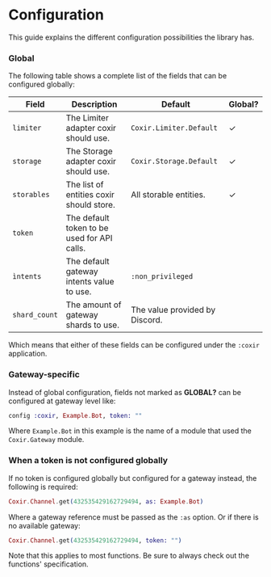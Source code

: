 # Configuration

This guide explains the different configuration possibilities the library has.

### Global

The following table shows a complete list of the fields that can be configured globally:

| Field         | Description                                 | Default                        | Global? |
|---------------|---------------------------------------------|--------------------------------|---------|
| `limiter`     | The Limiter adapter coxir should use.       | `Coxir.Limiter.Default`        | ✓       |
| `storage`     | The Storage adapter coxir should use.       | `Coxir.Storage.Default`        | ✓       |
| `storables`   | The list of entities coxir should store.    | All storable entities.         | ✓       |
| `token`       | The default token to be used for API calls. |                                |         |
| `ìntents`     | The default gateway intents value to use.   | `:non_privileged`              |         |
| `shard_count` | The amount of gateway shards to use.        | The value provided by Discord. |         |

Which means that either of these fields can be configured under the `:coxir` application.

### Gateway-specific

Instead of global configuration, fields not marked as **GLOBAL?** can be configured at gateway level like:

```elixir
config :coxir, Example.Bot, token: ""
```

Where `Example.Bot` in this example is the name of a module that used the `Coxir.Gateway` module.

### When a token is not configured globally

If no token is configured globally but configured for a gateway instead, the following is required:

```elixir
Coxir.Channel.get(432535429162729494, as: Example.Bot)
```

Where a gateway reference must be passed as the `:as` option. Or if there is no available gateway:

```elixir
Coxir.Channel.get(432535429162729494, token: "")
```

Note that this applies to most functions. Be sure to always check out the functions' specification.
